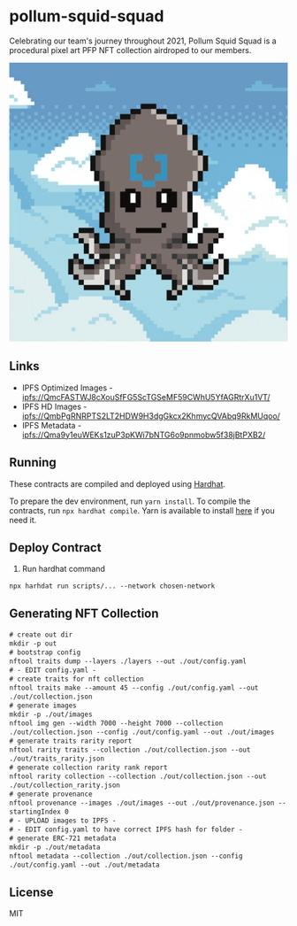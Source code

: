 # pollum-squid-squad

Celebrating our team's journey throughout 2021, Pollum Squid Squad is a procedural pixel art PFP NFT collection airdroped to our members.

![img](./art/gifs/collection-compressed.gif)

## Links

- IPFS Optimized Images - [ipfs://QmcFASTWJ8cXouSfFG5ScTGSeMF59CWhU5YfAGRtrXu1VT/](https://bafybeigoto7ynrphrb4wc62jv62pfwjqsfoduikndzxvzydiut4le74f2i.ipfs.dweb.link/)
- IPFS HD Images - [ipfs://QmbPgRNRPTS2LT2HDW9H3dgGkcx2KhmycQVAbq9RkMUqoo/](https://bafybeigb52nyxn7vwj2cc7orfl2nyexhfkhxgwrauar6leqwdxms3drmwi.ipfs.dweb.link/)
- IPFS Metadata - [ipfs://Qma9y1euWEKs1zuP3pKWi7bNTG6o9pnmobw5f38jBtPXB2/](https://bafybeifpr6gis3vsvlsv4qyhalvsoounzlgwpgd4l3ghqvbg75w5vqsmlu.ipfs.dweb.link/)

## Running
These contracts are compiled and deployed using [Hardhat](https://hardhat.org/).

To prepare the dev environment, run `yarn install`. To compile the contracts, run `npx hardhat compile`. Yarn is available to install [here](https://classic.yarnpkg.com/en/docs/install/#debian-stable) if you need it.

## Deploy Contract
1. Run hardhat command
```shell
npx harhdat run scripts/... --network chosen-network
```

## Generating NFT Collection
```
# create out dir
mkdir -p out
# bootstrap config
nftool traits dump --layers ./layers --out ./out/config.yaml
# - EDIT config.yaml -
# create traits for nft collection
nftool traits make --amount 45 --config ./out/config.yaml --out ./out/collection.json
# generate images 
mkdir -p ./out/images
nftool img gen --width 7000 --height 7000 --collection ./out/collection.json --config ./out/config.yaml --out ./out/images
# generate traits rarity report
nftool rarity traits --collection ./out/collection.json --out ./out/traits_rarity.json
# generate collection rarity rank report
nftool rarity collection --collection ./out/collection.json --out ./out/collection_rarity.json
# generate provenance
nftool provenance --images ./out/images --out ./out/provenance.json --startingIndex 0
# - UPLOAD images to IPFS -
# - EDIT config.yaml to have correct IPFS hash for folder -
# generate ERC-721 metadata
mkdir -p ./out/metadata
nftool metadata --collection ./out/collection.json --config ./out/config.yaml --out ./out/metadata
```

## License
MIT
